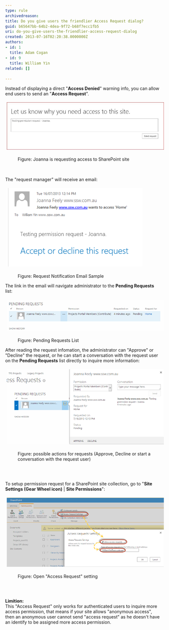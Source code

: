 ```yaml
---
type: rule
archivedreason: 
title: Do you give users the friendlier Access Request dialog?
guid: b65647bb-64b2-4dea-9f72-b68f7ecc1fb5
uri: do-you-give-users-the-friendlier-access-request-dialog
created: 2013-07-16T02:20:38.0000000Z
authors:
- id: 1
  title: Adam Cogan
- id: 9
  title: William Yin
related: []

---
```



​Instead of displaying a direct "<strong>Access Denied</strong>" warning info, you can allow end users to send an "<strong>Access Request</strong>".<div><dl class="ssw15-rteElement-ImageArea"><img alt="PermissionRequest.jpg" src="PermissionRequest.jpg" style="margin:5px;width:650px;" /></dl><dd class="ssw15-rteElement-FigureNormal">Figure: Joanna is requesting access to SharePoint site</dd></div>
<br><excerpt class='endintro'></excerpt><br>
<p>​The "request manager" will receive an email:</p><dl class="ssw15-rteElement-ImageArea"><img alt="RequestNotificationEmail.png" src="637cf8_RequestNotificationEmail.png" style="margin:5px;" /></dl><dd class="ssw15-rteElement-FigureNormal">Figure: Request Notification Email Sample</dd><dl class="ssw15-rteElement-ImageArea">The link in the email will navigate administrator to the <strong>Pending Requests</strong> list:</dl><dl class="ssw15-rteElement-ImageArea"><img alt="LinkToPendingRequestsList.png" src="LinkToPendingRequestsList.png" style="margin:5px;width:650px;" /></dl><dd class="ssw15-rteElement-FigureNormal">Figure: Pending Requests List</dd><p class="ssw15-rteElement-P">After reading the request infomation, the administrator can "Approve" or "Decline" the request, o​r he can start a conversation with the request user on the <strong>Pending Requests</strong> list directly to inquire more information:</p><dl class="ssw15-rteElement-ImageArea"><img alt="StartAConversatioinOnPendingList.png" src="StartAConversatioinOnPendingList.png" style="margin:5px;width:650px;" /></dl><dd class="ssw15-rteElement-FigureNormal">Figure: possible actions for requests (Approve, Decline or start a conversation with the request user)</dd><p class="ssw15-rteElement-P"><br> </p><p class="ssw15-rteElement-P">To setup permission request for a SharePoint site collection, go to "<strong>Site Settings (Gear Wheel icon)</strong> | <strong>Site Permissions</strong>":</p><dl class="ssw15-rteElement-ImageArea"><img alt="SetupPermissionRequest.png" src="SetupPermissionRequest.png" style="margin:5px;width:650px;" /></dl><dd class="ssw15-rteElement-FigureNormal">Figure: Open "Access Request" setting</dd><p class="ssw15-rteElement-P"><br> </p><p class="ssw15-rteElement-P"><strong>​​​​Limition:</strong><br>This "Access Request" only works for authenticated users to inquire more access permission, that means if your site allows "anonymous access", then an anonymous user cannot send "access request" as he doesn't have an identify to be assigned more access permission​.</p><p class="ssw15-rteElement-P"><br> </p>


